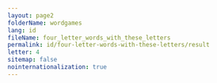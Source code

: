 ```yaml
---
layout: page2
folderName: wordgames
lang: id
fileName: four_letter_words_with_these_letters
permalink: id/four-letter-words-with-these-letters/result
letter: 4
sitemap: false
nointernationalization: true   
---
```

